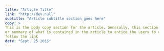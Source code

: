 ```yaml
---
title: "Article Title"
link: "http://dev.null"
subtitle: "Article subtitle section goes here"
copy: >
This is the body copy section for the article. Generally, this section will contain an excerpt
or summary of what is contained in the article to entice the users to click on the title and
follow the link
date: "Sept. 25 2016"
---
```

